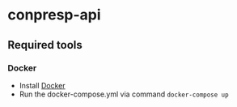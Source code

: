 # conpresp-api

## Required tools

### Docker

- Install [Docker](https://www.docker.com/)
- Run the docker-compose.yml via command `docker-compose up`
